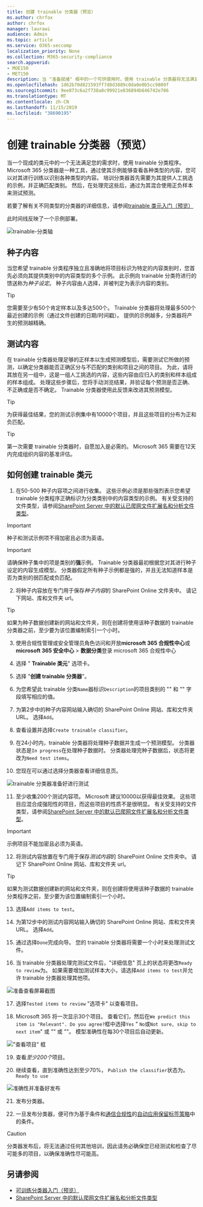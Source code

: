 ```yaml
---
title: 创建 trainable 分类器（预览）
ms.author: chrfox
author: chrfox
manager: laurawi
audience: Admin
ms.topic: article
ms.service: O365-seccomp
localization_priority: None
ms.collection: M365-security-compliance
search.appverid:
- MOE150
- MET150
description: 当 "准备就绪" 框中的一个可供使用时，使用 trainable 分类器将无法满足您的需求。 Microsoft 365 分类器是一种工具，通过使其示例能够查看各种类型的内容，您可以对其进行训练以识别各种类型的内容。 本主题介绍如何创建自定义分类器。
ms.openlocfilehash: 1d62b70d821593ff7d8d3889c0da0e0b5cc9809f
ms.sourcegitcommit: 9ee873c6a2f738a0c99921e036894b646742e706
ms.translationtype: MT
ms.contentlocale: zh-CN
ms.lasthandoff: 11/15/2019
ms.locfileid: "38690195"
---
```

# <a name="creating-a-trainable-classifier-preview"></a>创建 trainable 分类器（预览）

当一个现成的类元中的一个无法满足您的需求时，使用 trainable 分类程序。 Microsoft 365 分类器是一种工具，通过使其示例能够查看各种类型的内容，您可以对其进行训练以识别各种类型的内容。 培训分类器首先需要为其提供人工挑选的示例，并正确匹配类别。 然后，在处理完这些后，通过为其混合使用正负样本来测试预测。

若要了解有关不同类型的分类器的详细信息，请参阅[trainable 类元入门（预览）](classifier-getting-started-with.md)

此时间线反映了一个示例部署。

![trainable-分类轴](media/trainable-classifier-deployment-timeline_border.png)

## <a name="seed-content"></a>种子内容

当您希望 trainable 分类程序独立且准确地将项目标识为特定的内容类别时，您首先必须向其提供类别中的内容类型的多个示例。 此示例向 trainable 分类符进行的馈送称为*种子设定*。 种子内容由人选择，并被判定为表示内容的类别。

> [!TIP]
> 您需要至少有50个肯定样本以及多达500个。 Trainable 分类器将处理最多500个最近创建的示例（通过文件创建的日期/时间戳）。 提供的示例越多，分类器将产生的预测越精确。

## <a name="testing-content"></a>测试内容

在 trainable 分类器处理足够的正样本以生成预测模型后，需要测试它所做的预测，以确定分类器能否正确区分与不匹配的类别和项目之间的项目。 为此，请将其放在另一组中，这是一组人工挑选的内容，这些内容由应归入的类别和样本组成的样本组成。 处理这些步骤后，您将手动浏览结果，并验证每个预测是否正确、不正确或是否不确定。 Trainable 分类器使用此反馈来改进其预测模型。

> [!TIP]
> 为获得最佳结果，您的测试示例集中有10000个项目，并且这些项目的分布为正和负匹配。

> [!TIP]
> 第一次需要 trainable 分类器时，自愿加入是必需的。 Microsoft 365 需要在12天内完成组织内容的基准评估。

## <a name="how-to-create-a-trainable-classifier"></a>如何创建 trainable 类元

1. 在50-500 种子内容项之间进行收集。 这些示例必须是那些强烈表示您希望 trainable 分类程序正确标识为分类类别中的内容类型的示例。 有关受支持的文件类型，请参阅[SharePoint Server 中的默认已爬网文件扩展名和分析文件类型](https://docs.microsoft.com/sharepoint/technical-reference/default-crawled-file-name-extensions-and-parsed-file-types)。

> [!IMPORTANT]
> 种子和测试示例项不得加密且必须为英语。

> [!IMPORTANT]
> 请确保种子集中的项是类别的**强**示例。 Trainable 分类器最初根据您对其进行种子设定的内容生成模型。 分类器假定所有种子示例都是强的，并且无法知道样本是否为类别的弱匹配或负匹配。

2. 将种子内容放在专门用于保存*种子内容*的 SharePoint Online 文件夹中。 请记下网站、库和文件夹 url。

> [!TIP]
> 如果为种子数据创建新的网站和文件夹，则在创建将使用该种子数据的 trainable 分类器之前，至少要为该位置编制索引一个小时。

3. 使用合规性管理或安全管理员角色访问和开放**microsoft 365 合规性中心**或**microsoft 365 安全中心** > **数据分类**登录 microsoft 365 合规性中心

4. 选择 " **Trainable 类元**" 选项卡。

5. 选择 "**创建 trainable 分类器**"。

6. 为您希望此 trainable 分类`Name`器标识`Description`的项目类别的 "" 和 "" 字段填写相应的值。

7. 为第2步中的种子内容网站输入确切的 SharePoint Online 网站、库和文件夹 URL。 选择`Add`。

8. 查看设置并选择`Create trainable classifier`。

9. 在24小时内，trainable 分类器将处理种子数据并生成一个预测模型。 分类器状态是`In progress`在处理种子数据时。 分类器处理完种子数据后，状态将更改为`Need test items`。

10. 您现在可以通过选择分类器查看详细信息页。


![trainable 分类器准备好进行测试](media/classifier-trainable-ready-to-test-detail.png)

11. 至少收集200个测试内容项。 Microsoft 建议10000以获得最佳效果。 这些项目应混合成强阳性的项目，而这些项目的性质不是很明显。 有关受支持的文件类型，请参阅[SharePoint Server 中的默认已爬网文件扩展名和分析文件类型](https://docs.microsoft.com/sharepoint/technical-reference/default-crawled-file-name-extensions-and-parsed-file-types)。

> [!IMPORTANT]
> 示例项目不能加密且必须为英语。

12. 将测试内容放置在专门用于保存*测试内容*的 SharePoint Online 文件夹中。 请记下 SharePoint Online 网站、库和文件夹 url。

> [!TIP]
> 如果为测试数据创建新的网站和文件夹，则在创建将使用该种子数据的 trainable 分类程序之前，至少要为该位置编制索引一个小时。

13. 选择`Add items to test`。

14. 为第12步中的测试内容网站输入确切的 SharePoint Online 网站、库和文件夹 URL。 选择`Add`。

15. 通过选择`Done`完成向导。 您的 trainable 分类器将需要一个小时来处理测试文件。

16. 当 trainable 分类器处理完测试文件后，"详细信息" 页上的状态将更改`Ready to review`为。 如果需要增加测试样本大小，请选择`Add items to test`并允许 trainable 分类器处理其他项。

![准备查看屏幕截图](media/classifier-trainable-ready-to-review-detail.png)

17. 选择`Tested items to review` "选项卡" 以查看项目。

18. Microsoft 365 将一次显示30个项目。 查看它们，然后在`We predict this item is "Relevant". Do you agree?`框中选择`Yes` " `No`或`Not sure, skip to next item`" 或 "" 或 ""。 模型准确性在每30个项目后自动更新。

!["查看项目" 框](media/classifier-trainable-review-detail.png)

19. 查看*至少200个*项目。

20. 继续查看，直到准确性达到至少70%， `Publish the classifier`状态为。 `Ready to use`

![准确性并准备好发布](media/classifier-trainable-review-ready-to-publish.png)

21. 发布分类器。

22. 一旦发布分类器，便可作为基于条件和[通信合规性](communication-compliance.md)的[自动应用保留标签策略](labels.md#applying-a-retention-label-automatically-based-on-conditions)中的条件。

> [!CAUTION]
> 分类器发布后，将无法通过任何其他培训，因此请务必确保您已经测试和检查了尽可能多的项目，以确保准确性尽可能高。

## <a name="see-also"></a>另请参阅

- [可训练分类器入门（预览）](classifier-getting-started-with.md)
- [SharePoint Server 中的默认爬网文件扩展名和分析文件类型](https://docs.microsoft.com/sharepoint/technical-reference/default-crawled-file-name-extensions-and-parsed-file-types)
